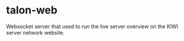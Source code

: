 # talon-web

Websocket server that used to run the live server overview on the KIWI server network website.

